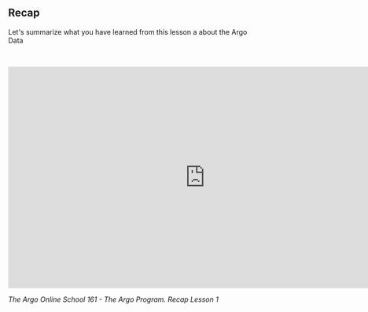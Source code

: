 ## Recap

Let's summarize what you have learned from this lesson a about the Argo Data

&nbsp;&nbsp;
<center>
    <iframe width="800" height="450" src="https://www.youtube.com/embed/pqiC8i13KFY?si=hDej9MABw-eJsxmW&amp;start=9" title="Recap Lesson 1" frameborder="0" allow="accelerometer; autoplay; clipboard-write; encrypted-media; gyroscope; picture-in-picture; web-share" referrerpolicy="strict-origin-when-cross-origin" allowfullscreen></iframe>
</center>

_The Argo Online School 161 - The Argo Program. Recap Lesson 1_
&nbsp;&nbsp;


